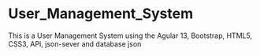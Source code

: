 # User_Management_System
This is a User Management System  using the Agular 13, Bootstrap, HTML5, CSS3, API, json-sever and database json
